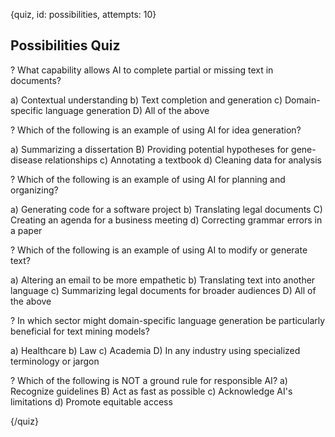 
{quiz, id: possibilities, attempts: 10}

## Possibilities Quiz

? What capability allows AI to complete partial or missing text in documents?

a) Contextual understanding
b) Text completion and generation
c) Domain-specific language generation
D) All of the above

? Which of the following is an example of using AI for idea generation?

a) Summarizing a dissertation
B) Providing potential hypotheses for gene-disease relationships
c) Annotating a textbook
d) Cleaning data for analysis

? Which of the following is an example of using AI for planning and organizing?

a) Generating code for a software project
b) Translating legal documents
C) Creating an agenda for a business meeting
d) Correcting grammar errors in a paper

? Which of the following is an example of using AI to modify or generate text?

a) Altering an email to be more empathetic
b) Translating text into another language
c) Summarizing legal documents for broader audiences
D) All of the above

? In which sector might domain-specific language generation be particularly beneficial for text mining models?

a) Healthcare
b) Law
c) Academia
D) In any industry using specialized terminology or jargon

? Which of the following is NOT a ground rule for responsible AI?
a) Recognize guidelines
B) Act as fast as possible
c) Acknowledge AI's limitations
d) Promote equitable access

{/quiz}
